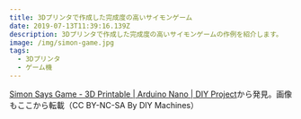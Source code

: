 ```yaml
---
title: 3Dプリンタで作成した完成度の高いサイモンゲーム
date: 2019-07-13T11:39:16.139Z
description: 3Dプリンタで作成した完成度の高いサイモンゲームの作例を紹介します。
image: /img/simon-game.jpg
tags:
  - 3Dプリンタ
  - ゲーム機
---
```

[Simon Says Game - 3D Printable | Arduino Nano | DIY Project](https://www.instructables.com/id/Simon-Says-Game-3D-Printable-Arduino-Nano-DIY-Proj/)から発見。画像もここから転載（CC BY-NC-SA By DIY Machines）
